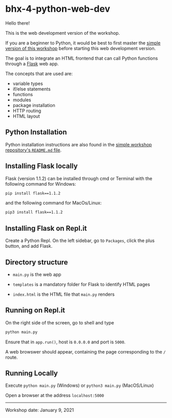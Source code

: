 # bhx-4-python-web-dev

Hello there!

This is the web development version of the workshop.

If you are a beginner to Python, it would be best to first master the [simple version
of this workshop](https://github.com/TheFloatingString/bhx-4-python-simple) before
starting this web development version.

The goal is to integrate an HTML frontend that can call Python functions through a 
[Flask](https://flask.palletsprojects.com/en/1.1.x/) web app.

The concepts that are used are:
- variable types
- if/else statements
- functions
- modules 
- package installation
- HTTP routing
- HTML layout

## Python Installation

Python installation instructions are also found in 
the [simple workshop repository's `README.md` file](https://github.com/TheFloatingString/bhx-4-python-simple).

## Installing Flask locally

Flask (version 1.1.2) can be installed through cmd or Terminal with the following command for Windows:

```bash
pip install flask==1.1.2
```

and the following command for MacOs/Linux:

```bash
pip3 install flask==1.1.2
```

## Installing Flask on Repl.it

Create a Python Repl. On the left sidebar, go to `Packages`, click the plus button, and add Flask.

## Directory structure

- `main.py` is the web app 

- `templates` is a mandatory folder for Flask to identify HTML pages

- `index.html` is the HTML file that `main.py` renders

## Running on Repl.it

On the right side of the screen, go to shell and type

```bash
python main.py
```

Ensure that in `app.run()`, host is `0.0.0.0` and port is `5000`.

A web browswer should appear, containing the page corresponding to the `/` route.

## Running Locally

Execute `python main.py` (Windows) or `python3 main.py` (MacOS/Linux)

Open a browser at the address `localhost:5000`

---
Workshop date: January 9, 2021
